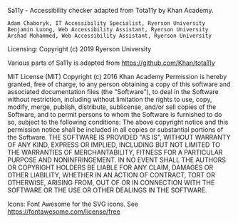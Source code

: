 Sa11y - Accessibility checker adapted from Tota11y by Khan Academy. 

    Adam Chaboryk, IT Accessibility Specialist, Ryerson University
    Benjamin Luong, Web Accessibility Assistant, Ryerson University 
    Arshad Mohammed, Web Accessibility Assistant, Ryerson University
       
Licensing: 
Copyright (c) 2019 Ryerson University

Various parts of Sa11y is adapted from https://github.com/Khan/tota11y

MIT License (MIT)
Copyright (c) 2016 Khan Academy
Permission is hereby granted, free of charge, to any person obtaining a copy
of this software and associated documentation files (the "Software"), to deal
in the Software without restriction, including without limitation the rights
to use, copy, modify, merge, publish, distribute, sublicense, and/or sell
copies of the Software, and to permit persons to whom the Software is
furnished to do so, subject to the following conditions:
The above copyright notice and this permission notice shall be included in all
copies or substantial portions of the Software.
THE SOFTWARE IS PROVIDED "AS IS", WITHOUT WARRANTY OF ANY KIND, EXPRESS OR
IMPLIED, INCLUDING BUT NOT LIMITED TO THE WARRANTIES OF MERCHANTABILITY,
FITNESS FOR A PARTICULAR PURPOSE AND NONINFRINGEMENT. IN NO EVENT SHALL THE
AUTHORS OR COPYRIGHT HOLDERS BE LIABLE FOR ANY CLAIM, DAMAGES OR OTHER
LIABILITY, WHETHER IN AN ACTION OF CONTRACT, TORT OR OTHERWISE, ARISING FROM,
OUT OF OR IN CONNECTION WITH THE SOFTWARE OR THE USE OR OTHER DEALINGS IN THE
SOFTWARE.

Icons: Font Awesome for the SVG icons. See https://fontawesome.com/license/free
